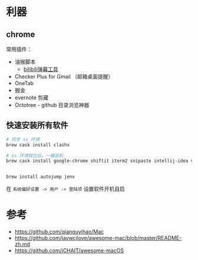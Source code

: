 # 利器
## chrome
常用插件：

- 油猴脚本
  - [bilibili弹幕工具](https://greasyfork.org/en/scripts/378513-bilibili-cc%E5%AD%97%E5%B9%95%E5%B7%A5%E5%85%B7)
- Checker Plus for Gmail （邮箱桌面提醒）
- OneTab
- 掘金
- evernote 剪藏
- Octotree - github 目录浏览神器


## 快速安装所有软件
```bash
# 同步 ss 环境
brew cask install clashx

# ss 环境就位后，一键装机
brew cask install google-chrome shiftit iterm2 snipaste intellij-idea vlc sogouinput licecap picgo neteasemusic atom obs firefox baidunetdisk postman xmind keepassx nutstore evernote cheatsheet calibre the-unarchiver rescuetime


brew install autojump jenv
```
在 `系统偏好设置 -> 用户 -> 登陆项` 设置软件开机自启

# 参考
- https://github.com/qianguyihao/Mac
- https://github.com/jaywcjlove/awesome-mac/blob/master/README-zh.md
- https://github.com/iCHAIT/awesome-macOS
